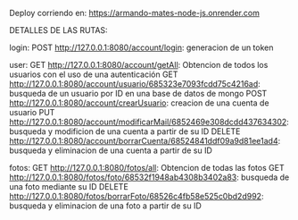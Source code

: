 Deploy corriendo en:        https://armando-mates-node-js.onrender.com      

DETALLES DE LAS RUTAS:

login:
POST http://127.0.0.1:8080/account/login:                                          generacion de un token

user:
GET http://127.0.0.1:8080/account/getAll:                                          Obtencion de todos los usuarios con el uso de una autenticación
GET http://127.0.0.1:8080/account/usuario/685323e7093fcdd75c4216ad:                busqueda de un usuario por ID en una base de datos de mongo
POST http://127.0.0.1:8080/account/crearUsuario:                                   creacion de una cuenta de usuario
PUT http://127.0.0.1:8080/account/modificarMail/6852469e308dcdd437634302:          busqueda y modificion de una cuenta a partir de su ID
DELETE http://127.0.0.1:8080/account/borrarCuenta/68524841ddf09a9d81ee1ad4:        busqueda y eliminacion de una cuenta a partir de su ID

fotos:
GET http://127.0.0.1:8080/fotos/all:                                               Obtencion de todas las fotos
GET http://127.0.0.1:8080/fotos/foto/68532f1948ab4308b3402a83:                     busqueda de una foto mediante su ID
DELETE http://127.0.0.1:8080/fotos/borrarFoto/68526c4fb58e525c0bd2d992:            busqueda y eliminacion de una foto a partir de su ID


